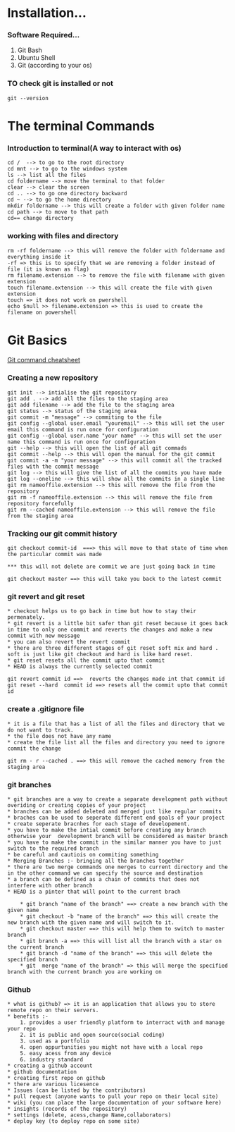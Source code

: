 # Installation...

### Software Required...

1. Git Bash
2. Ubuntu Shell
3. Git (according to your os)

### TO check git is installed or not

```
git --version
```

# The terminal Commands

### Introduction to terminal(A way to interact with os)

```
cd /  --> to go to the root directory
cd mnt --> to go to the windows system
ls --> list all the files
cd foldername --> move the terminal to that folder
clear --> clear the screen
cd .. --> to go one directory backward
cd ~ --> to go the home directory
mkdir foldername --> this will create a folder with given folder name
cd path --> to move to that path
cd== change directory
```

### working with files and directory

```
rm -rf foldername --> this will remove the folder with foldername and everything inside it
-rf => this is to specify that we are removing a folder instead of file (it is known as flag)
rm filename.extension --> to remove the file with filename with given extension
touch filename.extension --> this will create the file with given extension
touch => it does not work on pwershell
echo $null >> filename.extension => this is used to create the filename on powershell
```

# Git Basics

[Git command cheatsheet](https://www.github.com/joshnh/Git-Commands)

### Creating a new repository

```
git init --> intialise the git repository
git add . --> add all the files to the staging area
git add filename --> add the file to the staging area
git status --> status of the staging area
git commit -m "message" --> commiting to the file
git config --global user.email "youremail" --> this will set the user email this command is run once for configuration
git config --global user.name "your name" --> this will set the user name this command is run once for configuration
git --help --> this will open the list of all git commads
git commit --help --> this will open the manual for the git commit
git commit -a -m "your message" --> this will commit all the tracked files with the commit message
git log --> this will give the list of all the commits you have made
git log --oneline --> this will show all the commits in a single line
git rm nameoffile.extension --> this will remove the file from the repository
git rm -f nameoffile.extension --> this will remove the file from repository forcefully
git rm --cached nameoffile.extension --> this will remove the file from the staging area
```

### Tracking our git commit history

```
git checkout commit-id  ===> this will move to that state of time when the particular commit was made

*** this will not delete are commit we are just going back in time

git checkout master ==> this will take you back to the latest commit
```

### git revert and git reset

    * checkout helps us to go back in time but how to stay their permenately.
    * git revert is a little bit safer than git reset because it goes back in time to only one commit and reverts the changes and make a new commit with new message
    * you can also revert the revert commit
    * there are three different stages of git reset soft mix and hard . soft is just like git checkout and hard is like hard reset.
    * git reset resets all the commit upto that commit
    * HEAD is always the currently selected commit

```
git revert commit id ==>  reverts the changes made int that commit id
git reset --hard  commit id ==> resets all the commit upto that commit id
```

### create a .gitignore file

    * it is a file that has a list of all the files and directory that we do not want to track.
    * the file does not have any name
    * create the file list all the files and directory you need to ignore commit the change

```
git rm - r --cached . ==> this will remove the cached memory from the staging area
```

### git branches

    * git branches are a way to create a separate development path without overiding or creating copies of your project
    * branches can be added deleted and merged just like regular commits
    * braches can be used to seperate different end goals of your project
    * create seperate bracnhes for each stage of developement.
    * you have to make the intial commit before creating any branch otherwise your  development branch will be considered as master branch
    * you have to make the commit in the similar manner you have to just switch to the required branch
    * be careful and cautiois on commiting something
    * Merging Branches :- bringing all the branches together
    * there are two merge commands one merges to current directory and the in the other command we can specify the source and destination
    * a branch can be defined as a chain of commits that does not interfere with other branch
    * HEAD is a pinter that will point to the current brach

```
    * git branch "name of the branch" ==> create a new branch with the given name
    * git checkout -b "name of the branch" ==> this will create the new branch with the given name and will switch to it.
    * git checkout master ==> this will help them to switch to master branch
    * git branch -a ==> this will list all the branch with a star on the current branch
    * git branch -d "name of the branch" ==> this will delete the specified branch
    * git  merge "name of the branch" => this will merge the specified branch with the current branch you are working on

```

### Github

    * what is github? => it is an application that allows you to store remote repo on their servers.
    * benefits :-
        1. provides a user friendly platform to interract with and manage your repo
        2. it is public and open source(social coding)
        3. used as a portfolio
        4. open oppurtunities you might not have with a local repo
        5. easy acess from any device
        6. industry standard
    * creating a github account
    * github documentation
    * creating first repo on github
    * there are various licesence
    * Issues (can be listed by the contributors)
    * pull request (anyone wants to pull your repo on their local site)
    * wiki (you can place the large documentation of your software here)
    * insights (records of the repository)
    * settings (delete, acess,change Name,collaborators)
    * deploy key (to deploy repo on some site)
